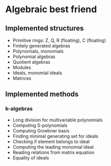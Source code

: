 # Algebraic best friend
## Implemented structures
- Primitive rings: Z, Q, R (floating), C (floating)
- Finitely generated algebras
- Polynomials, monomials
- Polynomial algebras
- Quotient algebras
- Modules
- Ideals, monomial ideals
- Matrices

## Implemented methods
### k-algebras
- Long division for multivariable polynomials
- Computing S-polynomials
- Computing Groebner basis
- Finding minimal generating set for ideals
- Checking if element belongs to ideal
- Computing the leading monomial ideal
- Reading relations from matrix equation
- Equality of ideals

